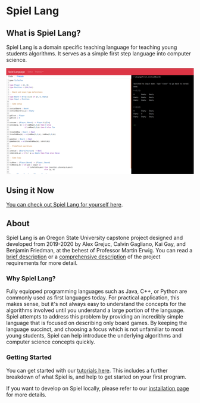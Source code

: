 # Spiel Lang

## What is Spiel Lang?

Spiel Lang is a domain specific teaching language for teaching young students algorithms. It serves as a simple first step language into computer science.

![The Spiel online tool.](imgs/editor-tic-tac-toe.png)

## Using it Now

[You can check out Spiel Lang for yourself here](http://bogl.engr.oregonstate.edu:5168/).

## About

Spiel Lang is an Oregon State University capstone project designed and developed from 2019-2020 by Alex Grejuc, Calvin Gagliano, Kai Gay, and Benjamin Friedman, at the behest of Professor Martin Erwig. You can read a [brief description](https://the-code-in-sheep-s-clothing.github.io/Spiel-Lang/requirements) or a [comprehensive description](https://github.com/The-Code-In-Sheep-s-Clothing/Spiel-Lang/blob/master/Project_Requirements/CS_461_Project_Requirements.pdf) of the project requirements for more detail.

### Why Spiel Lang?

Fully equipped programming languages such as Java, C++, or Python are commonly used as first languages today. For practical application, this makes sense, but it's not always easy to understand the concepts for the algorithms involved until you understand a large portion of the language. Spiel attempts to address this problem by providing an incredibly simple language that is focused on describing only board games. By keeping the language succinct, and choosing a focus which is not unfamiliar to most young students, Spiel can help introduce the underlying algorithms and computer science concepts quickly.

### Getting Started

You can get started with our [tutorials here](Tutorials/All.md). This includes a further breakdown of what Spiel is, and help to get started on your first program.

If you want to develop on Spiel locally, please refer to our [installation page](INSTALLATION) for more details.
